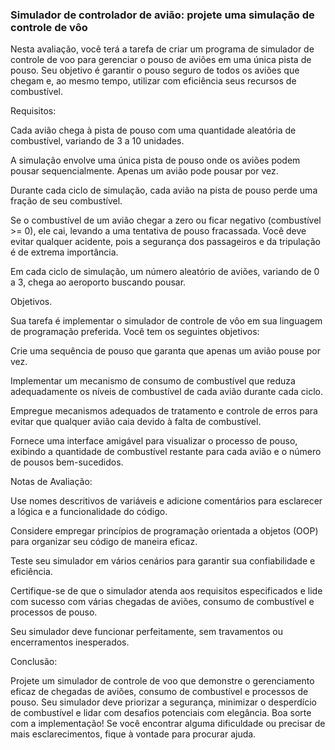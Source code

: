 ### Simulador de controlador de avião: projete uma simulação de controle de vôo

Nesta avaliação, você terá a tarefa de criar um programa de simulador de controle de voo para gerenciar o pouso de aviões em uma única pista de pouso. Seu objetivo é garantir o pouso seguro de todos os aviões que chegam e, ao mesmo tempo, utilizar com eficiência seus recursos de combustível.

Requisitos:

Cada avião chega à pista de pouso com uma quantidade aleatória de combustível, variando de 3 a 10 unidades.

A simulação envolve uma única pista de pouso onde os aviões podem pousar sequencialmente. Apenas um avião pode pousar por vez.

Durante cada ciclo de simulação, cada avião na pista de pouso perde uma fração de seu combustível.

Se o combustível de um avião chegar a zero ou ficar negativo (combustível >= 0), ele cai, levando a uma tentativa de pouso fracassada. Você deve evitar qualquer acidente, pois a segurança dos passageiros e da tripulação é de extrema importância.

Em cada ciclo de simulação, um número aleatório de aviões, variando de 0 a 3, chega ao aeroporto buscando pousar.

Objetivos.

Sua tarefa é implementar o simulador de controle de vôo em sua linguagem de programação preferida. Você tem os seguintes objetivos:

Crie uma sequência de pouso que garanta que apenas um avião pouse por vez.

Implementar um mecanismo de consumo de combustível que reduza adequadamente os níveis de combustível de cada avião durante cada ciclo.

Empregue mecanismos adequados de tratamento e controle de erros para evitar que qualquer avião caia devido à falta de combustível.

Fornece uma interface amigável para visualizar o processo de pouso, exibindo a quantidade de combustível restante para cada avião e o número de pousos bem-sucedidos.

Notas de Avaliação:

Use nomes descritivos de variáveis e adicione comentários para esclarecer a lógica e a funcionalidade do código.

Considere empregar princípios de programação orientada a objetos (OOP) para organizar seu código de maneira eficaz.

Teste seu simulador em vários cenários para garantir sua confiabilidade e eficiência.

Certifique-se de que o simulador atenda aos requisitos especificados e lide com sucesso com várias chegadas de aviões, consumo de combustível e processos de pouso.

Seu simulador deve funcionar perfeitamente, sem travamentos ou encerramentos inesperados.

Conclusão:

Projete um simulador de controle de voo que demonstre o gerenciamento eficaz de chegadas de aviões, consumo de combustível e processos de pouso. Seu simulador deve priorizar a segurança, minimizar o desperdício de combustível e lidar com desafios potenciais com elegância. Boa sorte com a implementação! Se você encontrar alguma dificuldade ou precisar de mais esclarecimentos, fique à vontade para procurar ajuda.

